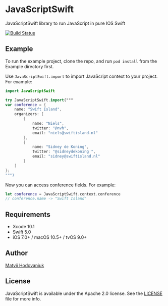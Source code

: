 # JavaScriptSwift 

JavaScriptSwift library to run JavaScript in pure IOS Swift 

[![Build Status](https://travis-ci.com/hodovani/JavaScript.swift.svg?branch=master)](https://travis-ci.com/hodovani/JavaScript.swift)

## Example

To run the example project, clone the repo, and run `pod install` from the Example directory first.

Use `JavaScriptSwift.import` to import JavaScript context to your project. For example:

```swift
import JavaScriptSwift

try JavaScriptSwift.import("""
var conference = {
    name: "Swift Island",
    organizers: [
        {
            name: "Niels",
            twitter: "@nvh",
            email: "niels@swiftisland.nl"
        },
        {
            name: "Sidney de Koning",
            twitter: "@sidneydekoning ",
            email: "sidney@swiftisland.nl"
        }
    ]
};
""")
```

Now you can access conference fields. For example: 

```swift
let conference = JavaScriptSwift.context.conference
// conference.name -> "Swift Island"
```

## Requirements

* Xcode 10.1
* Swift 5.0
* iOS 7.0+ / macOS 10.5+ / tvOS 9.0+  

## Author

[Matvii Hodovaniuk](https://matvii.hodovani.uk)

## License

JavaScriptSwift is available under the Apache 2.0 license. See the 
[LICENSE](https://github.com/hodovani/JavaScript.swift/blob/master/LICENSE) file for 
more info.
